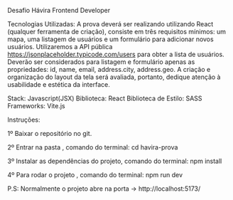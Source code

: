 Desafio Hávira Frontend Developer


Tecnologias Utilizadas: 
A prova deverá ser realizando utilizando React (qualquer ferramenta de criação), consiste em três requisitos mínimos: um mapa, uma listagem de usuários e um formulário para adicionar novos usuários.
Utilizaremos a API pública https://jsonplaceholder.typicode.com/users para obter a lista de usuários.
Deverão ser considerados para listagem e formulário apenas as propriedades: id, name, email, address.city, address.geo.
A criação e organização do layout da tela será avaliada, portanto, dedique atenção à usabilidade e estética da interface.

Stack: Javascript(JSX) 
Biblioteca: React 
Biblioteca de Estilo: SASS 
Frameworks: Vite.js

Instruções:

1º Baixar o repositório no git.

2º Entrar na pasta , comando do terminal: cd havira-prova

3º Instalar as dependências do projeto, comando do terminal: npm install

4º Para rodar o projeto , comando do terminal: npm run dev

P.S: Normalmente o projeto abre na porta -> http://localhost:5173/
